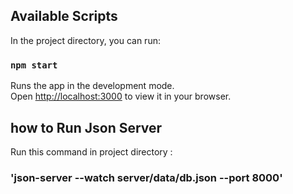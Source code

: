 ## Available Scripts

In the project directory, you can run:

### `npm start`

Runs the app in the development mode.\
Open [http://localhost:3000](http://localhost:3000) to view it in your browser.

## how to Run Json Server
Run this command in project directory :
### 'json-server --watch server/data/db.json --port 8000'